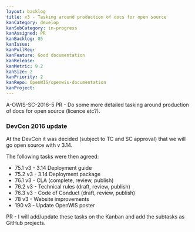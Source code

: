```yaml
---
layout: backlog
title: v3 - Tasking around production of docs for open source
kanCategory: develop
kanSubCategory: in-progress
kanAssigned: PR
kanBacklog: 85
kanIssue:
kanPullReq:
kanFeature: Good documentation
kanRelease:
kanMetric: 9.2
kanSize: 2
kanPriority: 2
kanRepo: OpenWIS/openwis-documentation
kanProject:
---
```

A-OWIS-SC-2016-5 PR - Do some more detailed tasking around production of docs for open source (licence etc?).

### DevCon 2016 update

At the DevCon it was decided (subject to TC and SC approval) that we will go open source with v 3.14.

The following tasks were then agreed:

  - 75.1 v3 - 3.14 Deployment guide
  - 75.2 v3 - 3.14 Deployment package
  - 76.1 v3 - CLA (complete, review, publish)
  - 76.2 v3 - Technical rules (draft, review, publish)
  - 76.3 v3 - Code of Conduct (draft, review, publish)
  - 78 v3 - Website improvements
  - 190 v3 - Update OpenWIS poster
  
PR - I will add/update these tasks on the Kanban and add the subtasks as GitHub projects.

  

